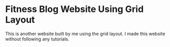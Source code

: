 # Fitness Blog Website Using Grid Layout
This is another website built by me using the grid layout. I made this website without following any tutorials.
